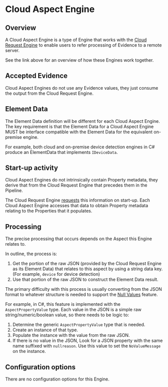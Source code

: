 # Cloud Aspect Engine

## Overview 

A Cloud Aspect Engine is a type of Engine that works with the 
[Cloud Request Engine](cloud-request-engine.md#overview) to enable users
to refer processing of Evidence to a remote server.

See the link above for an overview of how these Engines work together.

## Accepted Evidence

Cloud Aspect Engines do not use any Evidence values, they just consume 
the output from the Cloud Request Engine.

## Element Data

The Element Data definition will be different for each Cloud Aspect Engine.
The key requirement is that the Element Data for a Cloud Aspect Engine MUST
be interface compatible with the Element Data for the equivalent on-premise
engine.

For example, both cloud and on-premise device detection engines in C# 
produce an ElementData that implements `IDeviceData`.

## Start-up activity

Cloud Aspect Engines do not intrinsically contain Property metadata, they 
derive that from the Cloud Request Engine that precedes them in 
the Pipeline.

The Cloud Request Engine [requests](cloud-request-engine.md#start-up-activity) 
this information on start-up. Each Cloud Aspect Engine accesses that 
data to obtain Property metadata relating to the Properties that it populates. 

## Processing

The precise processing that occurs depends on the Aspect this 
Engine relates to.

In outline, the process is:

1. Get the portion of the raw JSON (provided by the Cloud Request Engine as its
   Element Data) that relates to this aspect by using a
   string data key. (For example, `device` for device detection)
2. Use that portion of the raw JSON to construct the Element Data result.

The primary difficulty with this process is usually converting from the JSON 
format to whatever structure is needed to support the 
[Null Values](../../features/properties.md#null-values) feature.

For example, in C#, this feature is implemented with the `AspectPropertyValue` 
type. Each value in the JSON is a simple raw string/numeric/boolean value, so
there needs to be logic to:

1. Determine the generic `AspectPropertyValue` type that is needed.
2. Create an instance of that type.
3. Populate the instance with the value from the raw JSON.
4. If there is no value in the JSON, Look for a JSON property with the same 
   name suffixed with `nullreason`. Use this value to set the `NoValueMessage` 
   on the instance.

## Configuration options

There are no configuration options for this Engine.